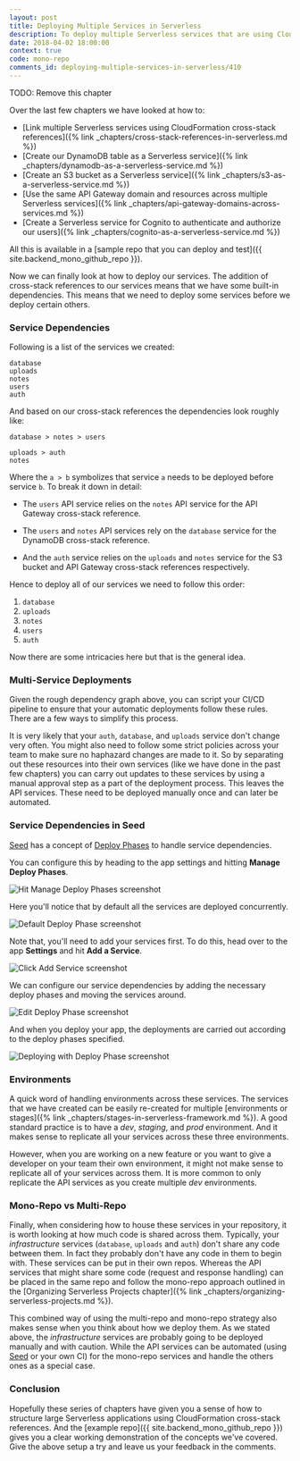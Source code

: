 ```yaml
---
layout: post
title: Deploying Multiple Services in Serverless
description: To deploy multiple Serverless services that are using CloudFormation cross-stack references, we need to ensure that we deploy them in the order of their dependencies.
date: 2018-04-02 18:00:00
context: true
code: mono-repo
comments_id: deploying-multiple-services-in-serverless/410
---
```


TODO: Remove this chapter

Over the last few chapters we have looked at how to:

- [Link multiple Serverless services using CloudFormation cross-stack references]({% link _chapters/cross-stack-references-in-serverless.md %})
- [Create our DynamoDB table as a Serverless service]({% link _chapters/dynamodb-as-a-serverless-service.md %})
- [Create an S3 bucket as a Serverless service]({% link _chapters/s3-as-a-serverless-service.md %})
- [Use the same API Gateway domain and resources across multiple Serverless services]({% link _chapters/api-gateway-domains-across-services.md %})
- [Create a Serverless service for Cognito to authenticate and authorize our users]({% link _chapters/cognito-as-a-serverless-service.md %})

All this is available in a [sample repo that you can deploy and test]({{ site.backend_mono_github_repo }}).

Now we can finally look at how to deploy our services. The addition of cross-stack references to our services means that we have some built-in dependencies. This means that we need to deploy some services before we deploy certain others.

### Service Dependencies

Following is a list of the services we created:

```
database
uploads
notes
users
auth
```

And based on our cross-stack references the dependencies look roughly like:

```
database > notes > users

uploads > auth
notes
```

Where the `a > b` symbolizes that service `a` needs to be deployed before service `b`. To break it down in detail:

- The `users` API service relies on the `notes` API service for the API Gateway cross-stack reference.

- The `users` and `notes` API services rely on the `database` service for the DynamoDB cross-stack reference.

- And the `auth` service relies on the `uploads` and `notes` service for the S3 bucket and API Gateway cross-stack references respectively.

Hence to deploy all of our services we need to follow this order:

1. `database`
2. `uploads`
3. `notes`
4. `users`
5. `auth`

Now there are some intricacies here but that is the general idea.

### Multi-Service Deployments

Given the rough dependency graph above, you can script your CI/CD pipeline to ensure that your automatic deployments follow these rules. There are a few ways to simplify this process.

It is very likely that your `auth`, `database`, and `uploads` service don't change very often. You might also need to follow some strict policies across your team to make sure no haphazard changes are made to it. So by separating out these resources into their own services (like we have done in the past few chapters) you can carry out updates to these services by using a manual approval step as a part of the deployment process. This leaves the API services. These need to be deployed manually once and can later be automated.

### Service Dependencies in Seed

[Seed](https://seed.run) has a concept of [Deploy Phases](https://seed.run/docs/configuring-deploy-phases) to handle service dependencies.

You can configure this by heading to the app settings and hitting **Manage Deploy Phases**.

![Hit Manage Deploy Phases screenshot](/assets/mono-repo/hit-manage-deploy-phases.png)

Here you'll notice that by default all the services are deployed concurrently.

![Default Deploy Phase screenshot](/assets/mono-repo/default-deploy-phase.png)

Note that, you'll need to add your services first. To do this, head over to the app **Settings** and hit **Add a Service**.

![Click Add Service screenshot](/assets/mono-repo/click-add-service.png)

We can configure our service dependencies by adding the necessary deploy phases and moving the services around.

![Edit Deploy Phase screenshot](/assets/mono-repo/edit-deploy-phase.png)

And when you deploy your app, the deployments are carried out according to the deploy phases specified.

![Deploying with Deploy Phase screenshot](/assets/mono-repo/deploying-with-deploy-phase.png)

### Environments

A quick word of handling environments across these services. The services that we have created can be easily re-created for multiple [environments or stages]({% link _chapters/stages-in-serverless-framework.md %}). A good standard practice is to have a _dev_, _staging_, and _prod_ environment. And it makes sense to replicate all your services across these three environments.

However, when you are working on a new feature or you want to give a developer on your team their own environment, it might not make sense to replicate all of your services across them. It is more common to only replicate the API services as you create multiple _dev_ environments.

### Mono-Repo vs Multi-Repo

Finally, when considering how to house these services in your repository, it is worth looking at how much code is shared across them. Typically, your _infrastructure_ services (`database`, `uploads` and `auth`) don't share any code between them. In fact they probably don't have any code in them to begin with. These services can be put in their own repos. Whereas the API services that might share some code (request and response handling) can be placed in the same repo and follow the mono-repo approach outlined in the [Organizing Serverless Projects chapter]({% link _chapters/organizing-serverless-projects.md %}).

This combined way of using the multi-repo and mono-repo strategy also makes sense when you think about how we deploy them. As we stated above, the _infrastructure_ services are probably going to be deployed manually and with caution. While the API services can be automated (using [Seed](https://seed.run) or your own CI) for the mono-repo services and handle the others ones as a special case.

### Conclusion

Hopefully these series of chapters have given you a sense of how to structure large Serverless applications using CloudFormation cross-stack references. And the [example repo]({{ site.backend_mono_github_repo }}) gives you a clear working demonstration of the concepts we've covered. Give the above setup a try and leave us your feedback in the comments.

